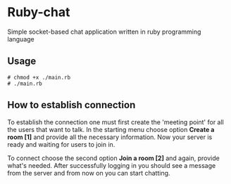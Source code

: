 # Ruby-chat

Simple socket-based chat application written in ruby programming language

## Usage

```
# chmod +x ./main.rb
# ./main.rb
```

## How to establish connection

To establish the connection one must first create the 'meeting point' for all the users that want to talk.
In the starting menu choose option **Create a room [1]** and provide all the necessary information.
Now your server is ready and waiting for users to join in.

To connect choose the second option **Join a room [2]** and again, provide what's needed.
After successfully logging in you should see a message from the server and from now on you can start chatting.
